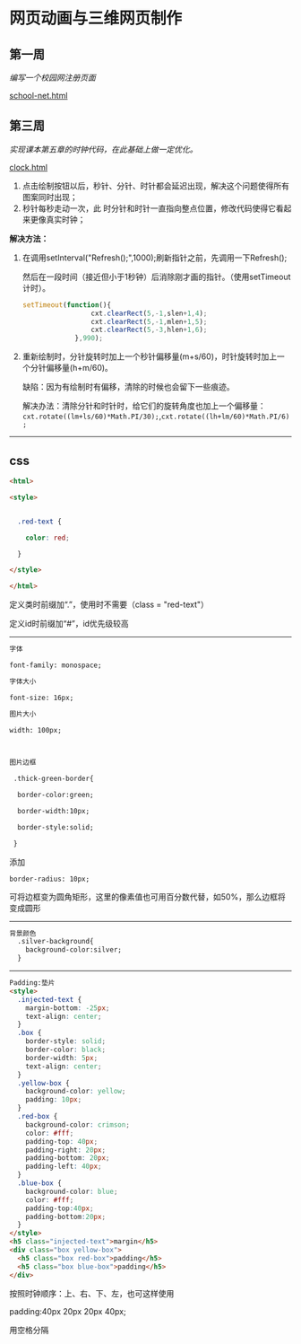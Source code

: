 # 网页动画与三维网页制作
## 第一周
*编写一个校园网注册页面*

[school-net.html](http://39.101.168.137/hgx/school-net.html)

## 第三周
*实现课本第五章的时钟代码，在此基础上做一定优化。*

[clock.html](http://39.101.168.137/hgx/clock.html)

1. 点击绘制按钮以后，秒针、分针、时针都会延迟出现，解决这个问题使得所有图案同时出现；
2. 秒针每秒走动一次，此 时分针和时针一直指向整点位置，修改代码使得它看起来更像真实时钟； 



**解决方法：**

1. 在调用setInterval("Refresh();",1000);刷新指针之前，先调用一下Refresh();

   然后在一段时间（接近但小于1秒钟）后消除刚才画的指针。（使用setTimeout计时）。

   ```javascript
   setTimeout(function(){
   					cxt.clearRect(5,-1,slen+1,4);
   					cxt.clearRect(5,-1,mlen+1,5);
   					cxt.clearRect(5,-3,hlen+1,6);
   				},990);
   ```

2. 重新绘制时，分针旋转时加上一个秒针偏移量(m+s/60)，时针旋转时加上一个分针偏移量(h+m/60)。

   缺陷：因为有绘制时有偏移，清除的时候也会留下一些痕迹。
   
   解决办法：清除分针和时针时，给它们的旋转角度也加上一个偏移量：`cxt.rotate((lm+ls/60)*Math.PI/30);`,`cxt.rotate((lh+lm/60)*Math.PI/6);`





---
## css

```html
<html>

<style>


  .red-text {

    color: red;

  }

</style>

</html>
```

定义类时前缀加“.”，使用时不需要（class = "red-text"）

定义id时前缀加“#”，id优先级较高



---

```html
字体

font-family: monospace;

字体大小

font-size: 16px;

图片大小

width: 100px;

 

图片边框

 .thick-green-border{

  border-color:green;

  border-width:10px;

  border-style:solid;

 }
```



添加

`border-radius: 10px;`

可将边框变为圆角矩形，这里的像素值也可用百分数代替，如50%，那么边框将变成圆形

---

```html
背景颜色
  .silver-background{
    background-color:silver;
  }
```

---

```html
Padding:垫片
<style>
  .injected-text {
    margin-bottom: -25px;
    text-align: center;
  }
  .box {
    border-style: solid;
    border-color: black;
    border-width: 5px;
    text-align: center;
  }
  .yellow-box {
    background-color: yellow;
    padding: 10px;
  }
  .red-box {
    background-color: crimson;
    color: #fff;
    padding-top: 40px;
    padding-right: 20px;
    padding-bottom: 20px;
    padding-left: 40px;
  }
  .blue-box {
    background-color: blue;
    color: #fff;
    padding-top:40px;
    padding-bottom:20px;
  }
</style>
<h5 class="injected-text">margin</h5>
<div class="box yellow-box">
  <h5 class="box red-box">padding</h5>
  <h5 class="box blue-box">padding</h5>
</div>

```

按照时钟顺序：上、右、下、左，也可这样使用

padding:40px 20px 20px 40px;

用空格分隔